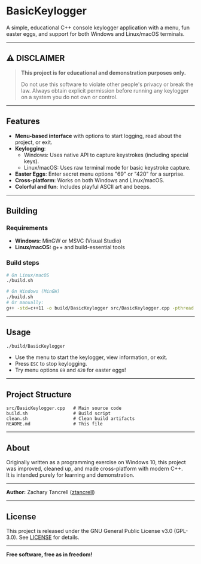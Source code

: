 # BasicKeylogger

A simple, educational C++ console keylogger application with a menu, fun easter eggs, and support for both Windows and Linux/macOS terminals.

---

## ⚠️ DISCLAIMER

> **This project is for educational and demonstration purposes only.**
>
> Do not use this software to violate other people's privacy or break the law. Always obtain explicit permission before running any keylogger on a system you do not own or control.

---

## Features

- **Menu-based interface** with options to start logging, read about the project, or exit.
- **Keylogging**:
  - Windows: Uses native API to capture keystrokes (including special keys).
  - Linux/macOS: Uses raw terminal mode for basic keystroke capture.
- **Easter Eggs**: Enter secret menu options "69" or "420" for a surprise.
- **Cross-platform**: Works on both Windows and Linux/macOS.
- **Colorful and fun**: Includes playful ASCII art and beeps.

---

## Building

### Requirements

- **Windows:** MinGW or MSVC (Visual Studio)
- **Linux/macOS:** g++ and build-essential tools

### Build steps

```sh
# On Linux/macOS
./build.sh

# On Windows (MinGW)
./build.sh
# Or manually:
g++ -std=c++11 -o build/BasicKeylogger src/BasicKeylogger.cpp -pthread
```

---

## Usage

```sh
./build/BasicKeylogger
```

- Use the menu to start the keylogger, view information, or exit.
- Press `ESC` to stop keylogging.
- Try menu options `69` and `420` for easter eggs!

---

## Project Structure

```
src/BasicKeylogger.cpp   # Main source code
build.sh                 # Build script
clean.sh                 # Clean build artifacts
README.md                # This file
```

---

## About

Originally written as a programming exercise on Windows 10, this project was improved, cleaned up, and made cross-platform with modern C++.  
It is intended purely for learning and demonstration.

---

**Author:** Zachary Tancrell ([ztancrell](https://github.com/ztancrell))

---

## License

This project is released under the GNU General Public License v3.0 (GPL-3.0). See [LICENSE](LICENSE) for details.

---

**Free software, free as in freedom!**